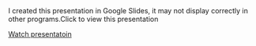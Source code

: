 ## 
I created this presentation in Google Slides, it may not display correctly in other programs.Click to view this presentation

[Watch presentatoin](https://docs.google.com/presentation/d/1L_GPkhAO8eWVsVn8pf9Taed20UbL6YygjCIk2S992EM/edit?usp=sharing)



